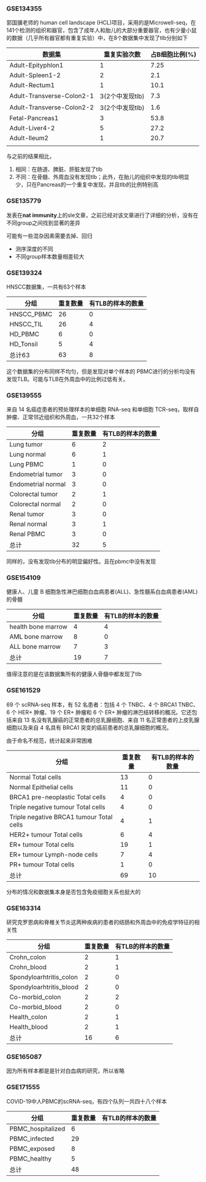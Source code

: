 ### GSE134355

 郭国骥老师的 human cell landscape (HCL)项目，采用的是Microwell-seq，在141个检测的组织和器官，包含了成年人和胎儿的大部分重要器官，也有少量小鼠的数据（几乎所有器官都有重复实验）中，在8个数据集中发现了tlb分别如下

| 数据集                    | 重复实验次数    | 占B细胞比例(%) |
| ------------------------- | --------------- | -------------- |
| Adult-Epityphlon1         | 1               | 7.25           |
| Adult-Spleen1-2           | 2               | 2.1            |
| Adult-Rectum1             | 1               | 10.1           |
| Adult-Transverse-Colon2-1 | 3(2个中发现tlb) | 7.3            |
| Adult-Transverse-Colon2-2 | 3(2个中发现tlb) | 1.6            |
| Fetal-Pancreas1           | 3               | 53.8           |
| Adult-Liver4-2            | 5               | 27.2           |
| Adult-Ileum2              | 1               | 20.7           |
|                           |                 |                |

与之前的结果相比，

1. 相同：在肠道、脾脏、肝脏发现了tlb
2. 不同：在骨髓、外周血没有发现tlb；此外，在胎儿的组织中发现的tlb明显少，只在Pancreas的一个重复中发现，并且tlb的比例特别高

### GSE135779

发表在**nat immunity**上的sle文章，之前已经对该文章进行了详细的分析，没有在不同group之间找到显著的差异

可能有一些混杂因素需要去掉、回归

- 测序深度的不同
- 不同group样本数量相差较大

### GSE139324

HNSCC数据集，一共有63个样本

| 分组       | 重复数量 | 有TLB的样本的数量 |
| ---------- | -------- | ----------------- |
| HNSCC_PBMC | 26       | 0                 |
| HNSCC_TIL  | 26       | 4                 |
| HD_PBMC    | 6        | 0                 |
| HD_Tonsil  | 5        | 4                 |
| 总计63     | 63       | 8                 |

这个数据集的分布同样不均匀，但是发现对单个样本的 PBMC进行的分析均没有发现TLB。可能与TLB在外周血中的比例过低有关。                                                                                                                                                                                        

### GSE139555

来自 14 名癌症患者的预处理样本的单细胞 RNA-seq 和单细胞 TCR-seq，取样自肿瘤、正常邻近组织和外周血，一共32个样本

| 分组               | 重复数量 | 有TLB的样本的数量 |
| ------------------ | -------- | ----------------- |
| Lung tumor         | 6        | 2                 |
| Lung  normal       | 6        | 1                 |
| Lung PBMC          | 1        | 0                 |
| Endometrial tumor  | 3        | 0                 |
| Endometrial normal | 3        | 0                 |
| Colorectal tumor   | 2        | 1                 |
| Colorectal normal  | 2        | 0                 |
| Renal tumor        | 3        | 0                 |
| Renal normal       | 3        | 1                 |
| Renal  PBMC        | 3        | 0                 |
| 总计               | 32       | 5                 |

同样的，没有发现tlb分布的明显偏好性。且在pbmc中没有发现

### GSE154109

健康人、儿童 B 细胞急性淋巴细胞白血病患者(ALL)、急性髓系白血病患者(AML)的骨髓

| 分组               | 重复数量 | 有TLB的样本的数量 |
| ------------------ | -------- | ----------------- |
| health bone marrow | 4        | 4                 |
| AML bone marrow    | 8        | 0                 |
| ALL bone marrow    | 7        | 3                 |
| 总计               | 19       | 7                 |

值得注意的是在该数据集所有的健康人骨髓中都发现了tlb

### GSE161529

69 个 scRNA-seq 样本，有 52 名患者：包括 4 个 TNBC、4 个 BRCA1 TNBC、6 个 HER+ 肿瘤、19 个 ER+ 肿瘤和 6 个 ER+ 肿瘤的淋巴结转移的概况。它还包括来自 13 名没有乳腺癌的正常患者的总乳腺细胞、来自 11 名正常患者的上皮乳腺细胞以及来自 4 名具有 BRCA1 突变的癌前患者的总乳腺细胞的概况。

由于命名不规范，统计起来非常困难

| 分组                                     | 重复数量 | 有TLB的样本的数量 |
| ---------------------------------------- | -------- | ----------------- |
| Normal Total cells                       | 13       | 0                 |
| Normal Epithelial cells                  | 11       | 0                 |
| BRCA1 pre-neoplastic Total cells         | 4        | 0                 |
| Triple negative tumour Total cells       | 4        | 0                 |
| Triple negative BRCA1 tumour Total cells | 4        | 1                 |
| HER2+ tumour Total cells                 | 6        | 4                 |
| ER+ tumour Total cells                   | 19       | 1                 |
| ER+ tumour Lymph-node cells              | 7        | 4                 |
| PR+ tumour Total cells                   | 1        | 0                 |
| 总计                                     | 69       | 10                |

分布的情况和数据集本身是否包含免疫细胞关系也挺大的

### GSE163314

研究克罗恩病和脊椎关节炎这两种疾病的患者的结肠和外周血中的免疫学特征的相关性

| 分组                    | 重复数量 | 有TLB的样本的数量 |
| ----------------------- | -------- | ----------------- |
| Crohn_colon             | 2        | 1                 |
| Crohn_blood             | 2        | 1                 |
| Spondyloarhtritis_colon | 2        | 0                 |
| Spondyloarhtritis_blood | 2        | 0                 |
| Co-morbid_colon         | 2        | 2                 |
| Co-morbid_blood         | 2        | 0                 |
| Health_colon            | 2        | 1                 |
| Health_blood            | 2        | 1                 |
| 总计                    | 16       | 6                 |

### GSE165087

因为所有样本都是是针对白血病的研究，所以省略

### GSE171555

COVID-19中人PBMC的scRNA-seq，有四个队列一共四十八个样本

| 分组              | 重复数量 | 有TLB的样本的数量 |
| ----------------- | -------- | ----------------- |
| PBMC_hospitalized | 6        |                   |
| PBMC_infected     | 29       |                   |
| PBMC_exposed      | 8        |                   |
| PBMC_healthy      | 5        |                   |
| 总计              | 48       |                   |

